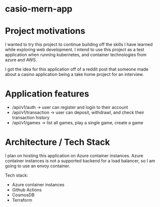 # casio-mern-app

# Project motivations 
I wanted to try this project to continue building off the skills I have learned while exploring web development. I intend to use this project as a test application when running kubernetes, and container technologies from azure and AWS.

I got the idea for this application off of a reddit post that someone made about a casino application being a take home project for an interview.

# Application features

- /api/v1/auth -> user can register and login to their account
- /api/v1/transaction -> user can deposit, withdrawl, and check their transaction history
- /api/v1/games -> list all games, play a single game, create a game 

# Architecture / Tech Stack 

I plan on hosting this application on Azure container instances. Azure container instances is not a supported backend for a load balancer, so I am going to use an envoy container.

Tech stack: 
- Azure container instances
- Github Actions 
- CosmosDB
- Terraform 
